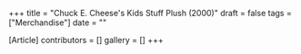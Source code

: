 +++
title = "Chuck E. Cheese's Kids Stuff Plush (2000)"
draft = false
tags = ["Merchandise"]
date = ""

[Article]
contributors = []
gallery = []
+++